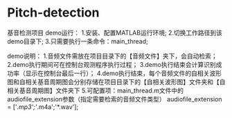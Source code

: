 # Pitch-detection
 基音检测项目
demo运行：
1.安装、配置MATLAB运行环境;
2.切换工作路径到该demo目录下;
3.只需要执行一条命令：main_thread;

demo说明：
1.音频文件需放在项目目录下的【音频文件】夹下，会自动检索；
2.demo执行期间可在控制台观测程序执行过程；
3.demo执行结束会计算识别成功率（显示在控制台最后一行）；
4.demo执行结束，每个音频文件的自相关波形图和自相关基音周期图会分别存储在项目目录下的【自相关波形图】文件夹和【自相关基音周期图】文件夹下
5.可配置项：main_thread.m文件中的audiofile_extension参数（指定需要检索的音频文件类型）
   audiofile_extension = ['*.mp3';'*.m4a';'*.wav'];
